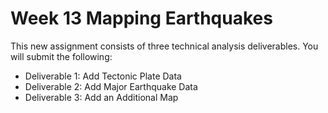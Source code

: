 # Week 13 Mapping Earthquakes

This new assignment consists of three technical analysis deliverables. You will submit the following:

- Deliverable 1: Add Tectonic Plate Data
- Deliverable 2: Add Major Earthquake Data
- Deliverable 3: Add an Additional Map
